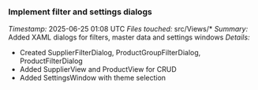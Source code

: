 ### Implement filter and settings dialogs
*Timestamp:* 2025-06-25 01:08 UTC
*Files touched:* src/Views/*
*Summary:* Added XAML dialogs for filters, master data and settings windows
*Details:* 
- Created SupplierFilterDialog, ProductGroupFilterDialog, ProductFilterDialog
- Added SupplierView and ProductView for CRUD
- Added SettingsWindow with theme selection
